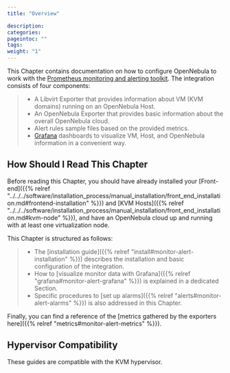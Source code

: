 ```yaml
---
title: "Overview"

description:
categories:
pageintoc: ""
tags:
weight: "1"
---
```


<a id="monitor-alert-prom-overview"></a>

<!--# Monitoring and Alerting -->

This Chapter contains documentation on how to configure OpenNebula to work with the [Prometheus monitoring and alerting toolkit](http://prometheus.io). The integration consists of four components:

> - A Libvirt Exporter that provides information about VM (KVM domains) running on an OpenNebula Host.
> - An OpenNebula Exporter that provides basic information about the overall OpenNebula cloud.
> - Alert rules sample files based on the provided metrics.
> - [Grafana](https://grafana.com/) dashboards to visualize VM, Host, and OpenNebula information in a convenient way.

## How Should I Read This Chapter

Before reading this Chapter, you should have already installed your [Front-end]({{% relref "../../../software/installation_process/manual_installation/front_end_installation.md#frontend-installation" %}}) and [KVM Hosts]({{% relref "../../../software/installation_process/manual_installation/front_end_installation.md#kvm-node" %}}), and have an OpenNebula cloud up and running with at least one virtualization node.

This Chapter is structured as follows:

> - The [installation guide]({{% relref "install#monitor-alert-installation" %}}) describes the installation and basic configuration of the integration.
> - How to [visualize monitor data with Grafana]({{% relref "grafana#monitor-alert-grafana" %}}) is explained in a dedicated Section.
> - Specific procedures to [set up alarms]({{% relref "alerts#monitor-alert-alarms" %}}) is also addressed in this Chapter.

Finally, you can find a reference of the [metrics gathered by the exporters here]({{% relref "metrics#monitor-alert-metrics" %}}).

## Hypervisor Compatibility

These guides are compatible with the KVM hypervisor.
